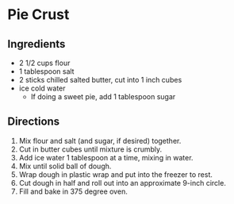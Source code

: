 # Pie Crust

## Ingredients

- 2 1/2 cups flour
- 1 tablespoon salt
- 2 sticks chilled salted butter, cut into 1 inch cubes
- ice cold water
  - If doing a sweet pie, add 1 tablespoon sugar

## Directions

1. Mix flour and salt (and sugar, if desired) together.
2. Cut in butter cubes until mixture is crumbly.
3. Add ice water 1 tablespoon at a time, mixing in water.
4. Mix until solid ball of dough.
5. Wrap dough in plastic wrap and put into the freezer to rest.
6. Cut dough in half and roll out into an approximate 9-inch circle.
7. Fill and bake in 375 degree oven.
